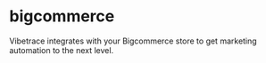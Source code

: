 # bigcommerce
Vibetrace integrates with your Bigcommerce store to get marketing automation to the next level.
